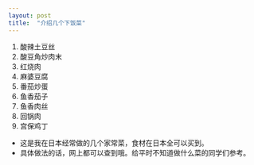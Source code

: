 ```yaml
---
layout: post
title:  "介绍几个下饭菜"
---
```


1. 酸辣土豆丝
1. 酸豆角炒肉末
1. 红烧肉
1. 麻婆豆腐
1. 番茄炒蛋
1. 鱼香茄子
1. 鱼香肉丝
1. 回锅肉
1. 宫保鸡丁

- 这是我在日本经常做的几个家常菜，食材在日本全可以买到。
- 具体做法的话，网上都可以查到哦。给平时不知道做什么菜的同学们参考。
